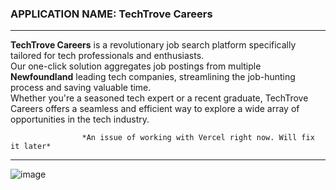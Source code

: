  <h3>APPLICATION NAME:  TechTrove Careers </h3>
 
------ 


**TechTrove Careers** is a revolutionary job search platform specifically tailored for tech professionals and enthusiasts.<br>
Our one-click solution aggregates job postings from multiple **Newfoundland** leading tech companies, streamlining the job-hunting process and saving valuable time.<br>
                      Whether you're a seasoned tech expert or a recent graduate, TechTrove Careers offers a seamless and efficient way to explore a wide array of opportunities in the tech industry.<br>

                    *An issue of working with Vercel right now. Will fix it later*

----


![image](https://github.com/david-dong828/nl_aipcompaniesjobcheck/assets/106771290/fd17f4c6-e547-4b85-9555-8e38ea18fab8)

